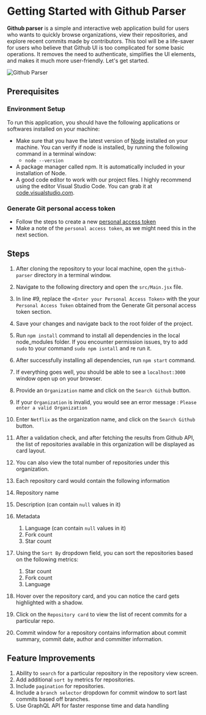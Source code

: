 # Getting Started with Github Parser

**Github parser** is a simple and interactive web application build for users who wants to quickly browse organizations, view their repositories, and explore recent commits made by contributors.  This tool will be a life-saver for users who believe that Github UI is too complicated for some basic operations. It removes the need to authenticate, simplifies the UI elements, and makes it much more user-friendly. Let's get started. 

![Github Parser](parser.gif)
## Prerequisites

### Environment Setup
To run this application, you should have the following applications or softwares installed on your machine: 

* Make sure that you have the latest version of [Node](https://nodejs.org/en/) installed on your machine. You can verify if node is installed, by running the following command in a terminal window: 
  * `node --version`
* A package manager called npm. It is automatically included in your installation of Node.
* A good code editor to work with our project files. I highly recommend using the editor Visual Studio Code. You can grab it at [code.visualstudio.com](https://code.visualstudio.com/).

### Generate Git personal access token

* Follow the steps to create a new [personal access token](https://docs.github.com/en/github/authenticating-to-github/keeping-your-account-and-data-secure/creating-a-personal-access-token)
* Make a note of the `personal access token`, as we might need this in the next section.



## Steps

1. After cloning the repository to your local machine, open the `github-parser` directory in a terminal window.
2. Navigate to the following directory and open the `src/Main.jsx` file.
3. In line #9, replace the `<Enter your Personal Access Token>` with the your `Personal Access Token` obtained from the Generate Git personal access token section.
4. Save your changes and navigate back to the root folder of the project. 
5. Run `npm install` command to install all dependencies in the local node_modules folder. If you encounter permission issues, try to add `sudo` to your command `sudo npm isntall` and re run it. 
6. After successfully installing all dependencies, run `npm start` command. 
7. If everything goes well, you should be able to see a `localhost:3000` window open up on your browser.
8. Provide an `Organization` name and click on the `Search Github` button. 
9. If your `Organization` is invalid, you would see an error message : `Please enter a valid Organization`
10. Enter `Netflix` as the organization name, and click on the `Search Github` button. 
11. After a validation check, and after fetching the results from Github API, the list of repositories available in this organization will be displayed as card layout.
12. You can also view the total number of repositories under this organization.
13. Each repository card would contain the following information
   1. Repository name 
   2. Description (can contain `null` values in it)
   3. Metadata
      1. Language (can contain `null` values in it)
      2. Fork count 
      3. Star count
  
11. Using the `Sort By` dropdown field, you can sort the repositories based on the following metrics: 
    1. Star count
    2. Fork count 
    3. Language 

12. Hover over the repository card, and you can notice the card gets highlighted with a shadow. 
13. Click on the `Repository card` to view the list of recent commits for a particular repo. 
14. Commit window for a repository contains information about commit summary, commit date, author and committer information. 


## Feature Improvements

1. Ability to `search` for a particular repository in the repository view screen.
2. Add additional `sort by` metrics for repositories. 
3. Include `pagination` for repositories.
4. Include a `branch selector` dropdown for commit window to sort last commits based off branches.
5. Use GraphQL API for faster response time and data handling



